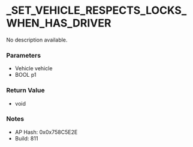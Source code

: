 # _SET_VEHICLE_RESPECTS_LOCKS_WHEN_HAS_DRIVER

No description available.

### Parameters
* Vehicle vehicle
* BOOL p1

### Return Value
* void

### Notes
* AP Hash: 0x0x758C5E2E
* Build: 811

